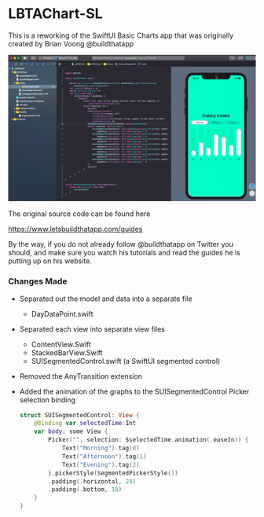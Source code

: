 # LBTAChart-SL
This is a reworking of the SwiftUI Basic Charts app that was originally created by Brian Voong @buildthatapp

![Demo](Demo.gif)

The original source code can be found here

 https://www.letsbuildthatapp.com/guides

By the way, if you do not already follow @buildthatapp on Twitter you should, and make sure you watch his tutorials and read the guides he is putting up on his website.

### Changes Made

- Separated out the model and data into a separate file

  - DayDataPoint.swift

- Separated each view into separate view files

  - ContentView.Swift
  - StackedBarView.Swift
  - SUISegmentedControl.swift (a SwiftUI segmented control)

- Removed the AnyTransition extension

- Added the animation of the graphs to the SUISegmentedControl Picker selection binding

  ```swift
  struct SUISegmentedControl: View {
      @Binding var selectedTime:Int
      var body: some View {
          Picker("", selection: $selectedTime.animation(.easeIn)) {
              Text("Morning").tag(0)
              Text("Afternoon").tag(1)
              Text("Evening").tag(2)
          }.pickerStyle(SegmentedPickerStyle())
          .padding(.horizontal, 24)
          .padding(.bottom, 16)
      }
  }
  
  ```

  

  ### 